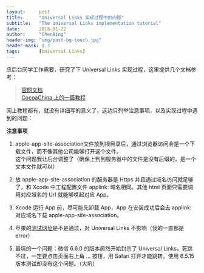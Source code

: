 ```yaml
---
layout:     post
title:      "Universal Links 实现过程中的问题"
subtitle:   "The Universal Links implementation tutorial"
date:       2018-01-22
author:     "ChenBing"
header-img: "img/post-bg-touch.jpg"
header-mask: 0.3
tags:		[Universal Links]
---
```


应后台同学工作需要，研究了下 Universal Links 实现过程，这里提供几个文档参考：

> [官网文档][1] <br />
  [CocoaChina 上的一篇教程][2]

[1]: https://developer.apple.com/library/content/documentation/General/Conceptual/AppSearch/UniversalLinks.html#//apple_ref/doc/uid/TP40016308-CH12-SW2 
[2]: http://www.cocoachina.com/ios/20150902/13321.html

网上教程都有，就没有详细写的意义了，这边只列举注意事项，以及实现过程中遇到的问题：

**注意事项**
	
1. apple-app-site-association文件放到根目录后，通过浏览器访问会是一个下载文件，而不像其他公司能够打开这个文件。 <br />
这个问题我让后台调整了（确保上到到服务器中的文件是没有后缀的，是一个文本文件就可以）

2. 放 apple-app-site-association 的服务器是 Https 并且通过域名访问就足够了，和 Xcode 中工程配置文件 applink: 域名相同。其他 html 页面只需要调用对应域名的 Url 就能够唤起对应 App。

3. Xcode 运行 App 前，尽可能先卸载 App，App 在安装成功后会去 applink: 对应域名下载 apple-app-site-association。

4. 苹果的[测试网址](https://search.developer.apple.com/appsearch-validation-tool/)是不是通过，对 Universal Links 不影响（我的一直都是error）

5. 最坑的一个问题：微信 6.6.0 的版本居然开始封杀了 Universal Links，死跳不过，一定要点击页面右上角 ... 按钮，用 Safari 打开才能跳转。使用 6.5.15 版本测试却没有这个问题。（大坑）



